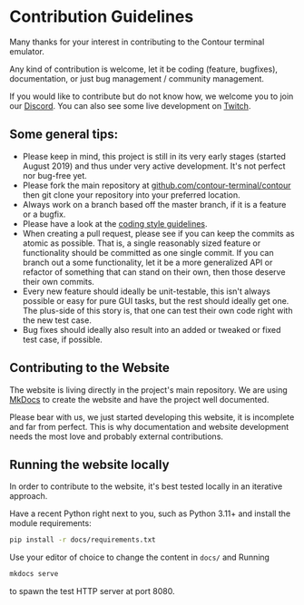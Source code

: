 # Contribution Guidelines

Many thanks for your interest in contributing to the Contour terminal emulator.

Any kind of contribution is welcome, let it be coding (feature, bugfixes), documentation, or just
bug management / community management.

If you would like to contribute but do not know how, we welcome you to join our
[Discord](https://discord.gg/ncv4pG9).
You can also see some live development on [Twitch](https://www.twitch.tv/christianparpart/).

## Some general tips:

- Please keep in mind, this project is still in its very early stages (started August 2019) and thus
  under very active development. It's not perfect nor bug-free yet.
- Please fork the main repository at [github.com/contour-terminal/contour](https://github.com/contour-terminal/contour.git)
  then git clone your repository into your preferred location.
- Always work on a branch based off the master branch, if it is a feature or a bugfix.
- Please have a look at the [coding style guidelines](internals/CODING_STYLE.md).
- When creating a pull request, please see if you can keep the commits as atomic as possible.
  That is, a single reasonably sized feature or functionality should be committed as
  one single commit. If you can branch out a some functionality, let it be a more generalized API or
  refactor of something that can stand on their own, then those deserve their own commits.
- Every new feature should ideally be unit-testable, this isn't always possible or easy for pure GUI
  tasks, but the rest should ideally get one. The plus-side of this story is, that one can test their
  own code right with the new test case.
- Bug fixes should ideally also result into an added or tweaked or fixed test case, if possible.

## Contributing to the Website

The website is living directly in the project's main repository.
We are using [MkDocs](https://squidfunk.github.io/mkdocs-material/) to create the website
and have the project well documented.

Please bear with us, we just started developing this website, it is incomplete and far from perfect.
This is why documentation and website development needs the most love and probably external contributions.

## Running the website locally

In order to contribute to the website, it's best tested locally in an iterative approach.

Have a recent Python right next to you, such as Python 3.11+ and install the module requirements:

```sh
pip install -r docs/requirements.txt
```

Use your editor of choice to change the content in `docs/` and Running

```sh
mkdocs serve
```

to spawn the test HTTP server at port 8080.
